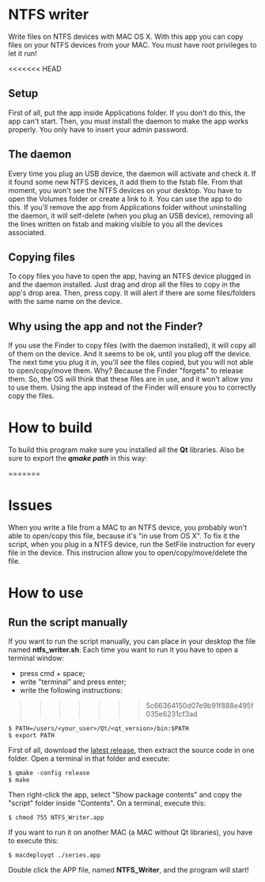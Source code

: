 # NTFS writer
Write files on NTFS devices with MAC OS X.
With this app you can copy files on your NTFS devices from your MAC.
You must have root privileges to let it run!

<<<<<<< HEAD
## Setup
First of all, put the app inside Applications folder. If you don't do this, the app can't start. Then, you must install the daemon to make the app works properly.
You only have to insert your admin password.

## The daemon
Every time you plug an USB device, the daemon will activate and check it. If it found some new NTFS devices, it add them to the fstab file.
From that moment, you won't see the NTFS devices on your desktop. You have to open the Volumes folder or create a link to it. You can use the app to do this.
If you'll remove the app from Applications folder without uninstalling the daemon, it will self-delete (when you plug an USB device), removing all the lines written on fstab and making visible to you all the devices associated.

## Copying files
To copy files you have to open the app, having an NTFS device plugged in and the daemon installed.
Just drag and drop all the files to copy in the app's drop area. Then, press copy.
It will alert if there are some files/folders with the same name on the device.

## Why using the app and not the Finder?
If you use the Finder to copy files (with the daemon installed), it will copy all of them on the device. And it seems to be ok, until you plug off the device.
The next time you plug it in, you'll see the files copied, but you will not able to open/copy/move them. Why? Because the Finder "forgets" to release them.
So, the OS will think that these files are in use, and it won't allow you to use them.
Using the app instead of the Finder will ensure you to correctly copy the files.

# How to build
To build this program make sure you installed all the **Qt** libraries.
Also be sure to export the _**qmake path**_ in this way:

=======
# Issues
When you write a file from a MAC to an NTFS device, you probably won't able to open/copy this file, because it's "in use from OS X". To fix it the script, when you plug in a NTFS device, run the SetFile instruction for every file in the device. This instrucion allow you to open/copy/move/delete the file.

# How to use
## Run the script manually
If you want to run the script manually, you can place in your desktop the file named **ntfs_writer.sh**.
Each time you want to run it you have to open a terminal window:
- press cmd + space;
- write "terminal" and press enter;
- write the following instructions:
>>>>>>> 5c66364150d07e9b91f888e495f035e6231cf3ad
```script
$ PATH=/users/<your_user>/Qt/<qt_version>/bin:$PATH
$ export PATH
```

First of all, download the [latest release](https://github.com/Mani-GS/NTFS_writer/releases/latest), then extract the source code in one folder. Open a terminal in that folder and execute:

```script
$ qmake -config release
$ make
```

Then right-click the app, select "Show package contents" and copy the "script" folder inside "Contents".
On a terminal, execute this:

```script
$ chmod 755 NTFS_Writer.app
```

If you want to run it on another MAC (a MAC without Qt libraries), you have to execute this:

```script
$ macdeployqt ./series.app
```

Double click the APP file, named **NTFS_Writer**, and the program will start!